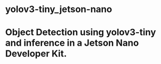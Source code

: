 # yolov3-tiny_jetson-nano
# Object Detection using yolov3-tiny and inference in a Jetson Nano Developer Kit.
